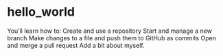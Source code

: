 # hello_world
You’ll learn how to:      Create and use a repository     Start and manage a new branch     Make changes to a file and push them to GitHub as commits     Open and merge a pull request
Add a bit about myself.

